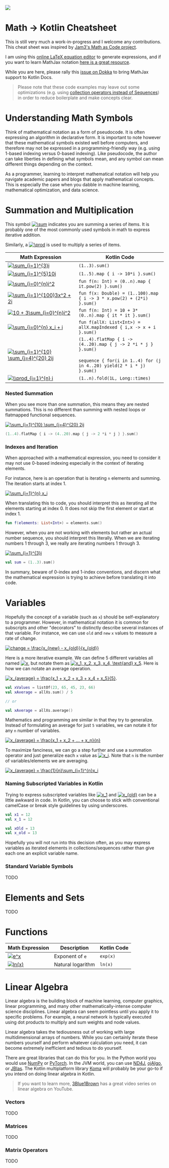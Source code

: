 
![](http://i.imgur.com/v3FqiEA.png)

# Math → Kotlin Cheatsheet

This is still very much a work-in-progress and I welcome any contributions. This cheat sheet was inspired by [Jam3's Math as Code project](https://github.com/Jam3/math-as-code). 

I am using this [online LaTeX equation editor](https://www.codecogs.com/eqnedit.php) to generate expressions, and if you want to learn MathJax notation [here is a great resource](https://math.meta.stackexchange.com/questions/5020/mathjax-basic-tutorial-and-quick-reference).

While you are here, please rally this [issue on Dokka](https://github.com/Kotlin/dokka/issues/245) to bring MathJax support to Kotlin Docs. 

> Please note that these code examples may leave out some optimizations (e.g. using [collection operators instead of Sequences](https://winterbe.com/posts/2018/07/23/kotlin-sequence-tutorial/#sequences-vs-collections)) in order to reduce boilerplate and make concepts clear. 

# Understanding Math Symbols

Think of mathematical notation as a form of pseudocode. It is often expressing an algorithm in declarative form. It is important to note however that these mathematical symbols existed well before computers, and therefore may not be expressed in a programming-friendly way (e.g. using 1-based indexing versus 0-based indexing). Like pseudocode, the author can take liberties in defining what symbols mean, and any symbol can mean different things depending on the context. 

As a programmer, learning to interpret mathematical notation will help you navigate academic papers and blogs that apply mathematical concepts. This is especially the case when you dabble in machine learning, mathematical optimization, and data science. 

# Summation and Multiplication

This symbol <a href="https://www.codecogs.com/eqnedit.php?latex=\inline&space;\sum" target="_blank"><img src="https://latex.codecogs.com/gif.latex?\inline&space;\sum" title="\sum" /></a> indicates you are summing a series of items. It is probably one of the most commonly used symbols in math to express iterative addition. 

Similarly, a <a href="https://www.codecogs.com/eqnedit.php?latex=\inline&space;\prod" target="_blank"><img src="https://latex.codecogs.com/gif.latex?\inline&space;\prod" title="\prod" /></a> is used to multiply a series of items. 


|Math Expression|Kotlin Code|
|---|---|
|<a href="https://www.codecogs.com/eqnedit.php?latex=\sum_{i=1}^{3}i" target="_blank"><img src="https://latex.codecogs.com/gif.latex?\sum_{i=1}^{3}i" title="\sum_{i=1}^{3}i" /></a>|`(1..3).sum()`|
|<a href="https://www.codecogs.com/eqnedit.php?latex=\sum_{i=1}^{5}10i" target="_blank"><img src="https://latex.codecogs.com/gif.latex?\sum_{i=1}^{5}10i" title="\sum_{i=1}^{5}10i" /></a>|`(1..5).map { i -> 10*i }.sum()`|
|<a href="https://www.codecogs.com/eqnedit.php?latex=\sum_{i=0}^{n}i^2" target="_blank"><img src="https://latex.codecogs.com/gif.latex?\sum_{i=0}^{n}i^2" title="\sum_{i=0}^{n}i^2" /></a>|`fun f(n: Int) = (0..n).map { it.pow(2) }.sum()`|
|<a href="https://www.codecogs.com/eqnedit.php?latex=\sum_{i=1}^{100}3x^2&space;&plus;&space;2i" target="_blank"><img src="https://latex.codecogs.com/gif.latex?\sum_{i=1}^{100}3x^2&space;&plus;&space;2i" title="\sum_{i=1}^{100}3x^2 + 2i" /></a>|`fun f(x: Double) = (1..100).map { i -> 3 * x.pow(2) + (2*i) }.sum()`|
|<a href="https://www.codecogs.com/eqnedit.php?latex=10&space;&plus;&space;3\sum_{i=0}^{n}i^2" target="_blank"><img src="https://latex.codecogs.com/gif.latex?10&space;&plus;&space;3\sum_{i=0}^{n}i^2" title="10 + 3\sum_{i=0}^{n}i^2" /></a>|        `fun f(n: Int) = 10 + 3*(0..n).map { it * it }.sum()`|
|<a href="https://www.codecogs.com/eqnedit.php?latex=\sum_{i=0}^{n}&space;x_i&space;&plus;&space;i" target="_blank"><img src="https://latex.codecogs.com/gif.latex?\sum_{i=0}^{n}&space;x_i&space;&plus;&space;i" title="\sum_{i=0}^{n} x_i + i" /></a>|`fun f(allX: List<Int>) = allX.mapIndexed { i,x -> x + i }.sum()`|
|<a href="https://www.codecogs.com/eqnedit.php?latex=\sum_{i=1}^{10}&space;\sum_{j=4}^{20}&space;2ij" target="_blank"><img src="https://latex.codecogs.com/gif.latex?\sum_{i=1}^{4}&space;\sum_{j=4}^{20}&space;2ij" title="\sum_{i=1}^{10} \sum_{j=4}^{20} 2ij" /></a>|`(1..4).flatMap { i -> (4..20).map { j -> 2 *i * j } }.sum()`<br><br>`sequence { for(i in 1..4) for (j in 4..20) yield(2 * i * j) }.sum()`|
|<a href="https://www.codecogs.com/eqnedit.php?latex=\prod_{i=1}^{n}&space;i" target="_blank"><img src="https://latex.codecogs.com/gif.latex?\prod_{i=1}^{n}&space;i" title="\\prod_{i=1}^{n} i" /></a>|`(1..n).fold(1L, Long::times)`|

### Nested Summation

When you see more than one summation, this means they are nested summations. This is no different than summing with nested loops or flatmapped functional sequences. 

<a href="https://www.codecogs.com/eqnedit.php?latex=\sum_{i=1}^{10}&space;\sum_{j=4}^{20}&space;2ij" target="_blank"><img src="https://latex.codecogs.com/gif.latex?\sum_{i=1}^{10}&space;\sum_{j=4}^{20}&space;2ij" title="\sum_{i=1}^{10} \sum_{j=4}^{20} 2ij" /></a>

```kotlin
(1..4).flatMap { i -> (4..20).map { j -> 2 *i * j } }.sum()
```


### Indexes and Iteration

When approached with a mathematical expression, you need to consider it may not use 0-based indexing especially in the context of iterating elements. 

For instance, here is an operation that is iterating `n` elements and summing. The iteration starts at index 1.

<a href="https://www.codecogs.com/eqnedit.php?latex=\sum_{i=1}^{n}&space;x_i" target="_blank"><img src="https://latex.codecogs.com/gif.latex?\sum_{i=1}^{n}&space;x_i" title="\sum_{i=1}^{n} x_i" /></a>

When translating this to code, you should interpret this as iterating all the elements starting at index 0. It does not skip the first element or start at index 1. 

```kotlin 
fun f(elements: List<Int>) = elements.sum()
```

However, when you are not working with elements but rather an actual number sequence, you should interpret this literally. When we are iterating numbers 1 through 3, we really are iterating numbers 1 through 3. 

<a href="https://www.codecogs.com/eqnedit.php?latex=\sum_{i=1}^{3}i" target="_blank"><img src="https://latex.codecogs.com/gif.latex?\sum_{i=1}^{3}i" title="\sum_{i=1}^{3}i" /></a>

```kotlin
val sum = (1..3).sum()
```
In summary, beware of 0-index and 1-index conventions, and discern what the mathematical expression is trying to achieve before translating it into code. 


# Variables 

Hopefully the concept of a variable (such as `x`) should be self-explanatory to a programmer. However, in mathematical notation it is common for subscripts and other "decorators" to distinctly describe several instances of that variable. For instance, we can use `old` and `new` `x` values to measure a rate of change.

<a href="https://www.codecogs.com/eqnedit.php?latex=change&space;=&space;\frac{x_{new}&space;-&space;x_{old}}{x_{old}}" target="_blank"><img src="https://latex.codecogs.com/gif.latex?change&space;=&space;\frac{x_{new}&space;-&space;x_{old}}{x_{old}}" title="change = \frac{x_{new} - x_{old}}{x_{old}}" /></a>

Here is a more iterative example. We can define 5 different variables all named <a href="https://www.codecogs.com/eqnedit.php?latex=\inline&space;x" target="_blank"><img src="https://latex.codecogs.com/gif.latex?\inline&space;x" title="x" /></a>, but notate them as <a href="https://www.codecogs.com/eqnedit.php?latex=\inline&space;x_1,&space;x_2,&space;x_3,&space;x_4,&space;\text{and}&space;x_5" target="_blank"><img src="https://latex.codecogs.com/gif.latex?\inline&space;x_1,&space;x_2,&space;x_3,&space;x_4,&space;\text{and}&space;x_5" title="x_1, x_2, x_3, x_4, \text{and} x_5" /></a>. Here is how we can notate an average operation.

<a href="https://www.codecogs.com/eqnedit.php?latex=x_{average}&space;=&space;\frac{x_1&space;&plus;&space;x_2&space;&plus;&space;x_3&space;&plus;&space;x_4&space;&plus;&space;x_5}{5}" target="_blank"><img src="https://latex.codecogs.com/gif.latex?x_{average}&space;=&space;\frac{x_1&space;&plus;&space;x_2&space;&plus;&space;x_3&space;&plus;&space;x_4&space;&plus;&space;x_5}{5}" title="x_{average} = \frac{x_1 + x_2 + x_3 + x_4 + x_5}{5}" /></a>. 

```kotlin
val xValues = listOf(23, 65, 45, 23, 66)
val xAverage = allXs.sum() / 5 

// or 

val xAverage = allXs.average()
```

Mathematics and programming are similar in that they try to generalize. Instead of formulating an average for just `5` variables, we can notate it for any `n` number of variables. 


<a href="https://www.codecogs.com/eqnedit.php?latex=x_{average}&space;=&space;\frac{x_1&space;&plus;&space;x_2&space;&plus;&space;...&space;&plus;&space;x_n}{n}" target="_blank"><img src="https://latex.codecogs.com/gif.latex?x_{average}&space;=&space;\frac{x_1&space;&plus;&space;x_2&space;&plus;&space;...&space;&plus;&space;x_n}{n}" title="x_{average} = \frac{x_1 + x_2 + ... + x_n}{n}"/></a>


To maximize fanciness, we can go a step further and use a summation operator and just generalize each `x` value as <a href="https://www.codecogs.com/eqnedit.php?latex=\inline&space;x_i" target="_blank"><img src="https://latex.codecogs.com/gif.latex?\inline&space;x_i" title="x_i" /></a>. Note that `n` is the number of variables/elements we are averaging. 


<a href="https://www.codecogs.com/eqnedit.php?latex=x_{average}&space;=&space;\frac{1}{n}\sum_{i=1}^{n}x_i" target="_blank"><img src="https://latex.codecogs.com/gif.latex?x_{average}&space;=&space;\frac{1}{n}\sum_{i=1}^{n}x_i" title="x_{average} = \frac{1}{n}\sum_{i=1}^{n}x_i" /></a>


### Naming Subscripted Variables in Kotlin 

Trying to express subscripted variables like <a href="https://www.codecogs.com/eqnedit.php?latex=\inline&space;x_1" target="_blank"><img src="https://latex.codecogs.com/gif.latex?\inline&space;x_1" title="x_1" /></a> and <a href="https://www.codecogs.com/eqnedit.php?latex=\inline&space;x_{old}" target="_blank"><img src="https://latex.codecogs.com/gif.latex?\inline&space;x_{old}" title="x_{old}" /></a> can be a little awkward in code. In Kotlin, you can choose to stick with conventional camelCase or break style guidelines by using underscores. 

```kotlin
val x1 = 12
val x_1 = 12

val xOld = 13
val x_old = 13
```

Hopefully you will not run into this decision often, as you may express variables as iterated elements in collections/sequences rather than give each one an explicit variable name. 

### Standard Variable Symbols 

TODO


# Elements and Sets 

TODO

# Functions


|Math Expression|Description|Kotlin Code|
|---|---|---|
|<a href="https://www.codecogs.com/eqnedit.php?latex=e^x" target="_blank"><img src="https://latex.codecogs.com/gif.latex?e^x" title="e^x" /></a>|Exponent of `e`|`exp(x)`|
|<a href="https://www.codecogs.com/eqnedit.php?latex=ln(x)" target="_blank"><img src="https://latex.codecogs.com/gif.latex?ln(x)" title="ln(x)" /></a>|Natural logarithm|`ln(x)`|



# Linear Algebra

Linear algebra is the building block of machine learning, computer graphics, linear programming, and many other mathematically-intense computer science disciplines. Linear algebra can seem pointless until you apply it to specific problems. For example, a neural network is typically executed using dot products to multiply and sum weights and node values. 

Linear algebra takes the tediousness out of working with large multidimensional arrays of numbers. While you can certainly iterate these numbers yourself and perform whatever calculation you need, it can become extremely inefficient and tedious to do yourself. 

There are great libraries that can do this for you. In the Python world you would use [NumPy](http://www.numpy.org/) or [PyTorch](https://pytorch.org/). In the JVM world, you can use [ND4J](http://nd4j.org/), [ojAlgo](https://github.com/optimatika/ojAlgo), or [JBlas](http://jblas.org/). The Kotlin multiplatform library [Koma](https://github.com/kyonifer/koma) will probably be your go-to if you intend on doing linear algebra in Kotlin. 

> If you want to learn more, [3Blue1Brown](https://www.youtube.com/watch?v=fNk_zzaMoSs&list=PLZHQObOWTQDPD3MizzM2xVFitgF8hE_ab) has a great video series on linear algebra on YouTube. 

### Vectors

TODO

### Matrices

TODO

### Matrix Operators

TODO
